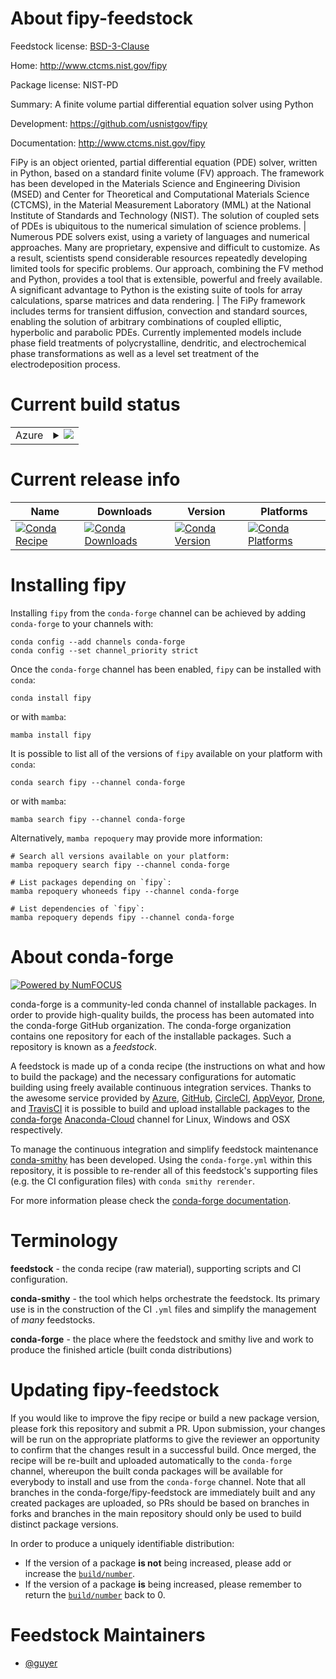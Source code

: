 About fipy-feedstock
====================

Feedstock license: [BSD-3-Clause](https://github.com/conda-forge/fipy-feedstock/blob/main/LICENSE.txt)

Home: http://www.ctcms.nist.gov/fipy

Package license: NIST-PD

Summary: A finite volume partial differential equation solver using Python

Development: https://github.com/usnistgov/fipy

Documentation: http://www.ctcms.nist.gov/fipy

FiPy is an object oriented, partial differential equation (PDE) solver,
written in Python, based on a standard finite volume (FV) approach. The
framework has been developed in the Materials Science and Engineering
Division (MSED) and Center for Theoretical and Computational Materials
Science (CTCMS), in the Material Measurement Laboratory (MML) at the
National Institute of Standards and Technology (NIST). The solution of
coupled sets of PDEs is ubiquitous to the numerical simulation of
science problems.
|
Numerous PDE solvers exist, using a variety of languages and numerical
approaches. Many are proprietary, expensive and difficult to customize.
As a result, scientists spend considerable resources repeatedly
developing limited tools for specific problems. Our approach, combining
the FV method and Python, provides a tool that is extensible, powerful
and freely available. A significant advantage to Python is the existing
suite of tools for array calculations, sparse matrices and data
rendering.
|
The FiPy framework includes terms for transient diffusion, convection
and standard sources, enabling the solution of arbitrary combinations
of coupled elliptic, hyperbolic and parabolic PDEs. Currently
implemented models include phase field treatments of polycrystalline,
dendritic, and electrochemical phase transformations as well as a level
set treatment of the electrodeposition process.


Current build status
====================


<table>
    
  <tr>
    <td>Azure</td>
    <td>
      <details>
        <summary>
          <a href="https://dev.azure.com/conda-forge/feedstock-builds/_build/latest?definitionId=6485&branchName=main">
            <img src="https://dev.azure.com/conda-forge/feedstock-builds/_apis/build/status/fipy-feedstock?branchName=main">
          </a>
        </summary>
        <table>
          <thead><tr><th>Variant</th><th>Status</th></tr></thead>
          <tbody><tr>
              <td>linux_64_python3.10.____cpython</td>
              <td>
                <a href="https://dev.azure.com/conda-forge/feedstock-builds/_build/latest?definitionId=6485&branchName=main">
                  <img src="https://dev.azure.com/conda-forge/feedstock-builds/_apis/build/status/fipy-feedstock?branchName=main&jobName=linux&configuration=linux%20linux_64_python3.10.____cpython" alt="variant">
                </a>
              </td>
            </tr><tr>
              <td>linux_64_python3.8.____cpython</td>
              <td>
                <a href="https://dev.azure.com/conda-forge/feedstock-builds/_build/latest?definitionId=6485&branchName=main">
                  <img src="https://dev.azure.com/conda-forge/feedstock-builds/_apis/build/status/fipy-feedstock?branchName=main&jobName=linux&configuration=linux%20linux_64_python3.8.____cpython" alt="variant">
                </a>
              </td>
            </tr><tr>
              <td>linux_64_python3.9.____cpython</td>
              <td>
                <a href="https://dev.azure.com/conda-forge/feedstock-builds/_build/latest?definitionId=6485&branchName=main">
                  <img src="https://dev.azure.com/conda-forge/feedstock-builds/_apis/build/status/fipy-feedstock?branchName=main&jobName=linux&configuration=linux%20linux_64_python3.9.____cpython" alt="variant">
                </a>
              </td>
            </tr><tr>
              <td>osx_64_python3.10.____cpython</td>
              <td>
                <a href="https://dev.azure.com/conda-forge/feedstock-builds/_build/latest?definitionId=6485&branchName=main">
                  <img src="https://dev.azure.com/conda-forge/feedstock-builds/_apis/build/status/fipy-feedstock?branchName=main&jobName=osx&configuration=osx%20osx_64_python3.10.____cpython" alt="variant">
                </a>
              </td>
            </tr><tr>
              <td>osx_64_python3.8.____cpython</td>
              <td>
                <a href="https://dev.azure.com/conda-forge/feedstock-builds/_build/latest?definitionId=6485&branchName=main">
                  <img src="https://dev.azure.com/conda-forge/feedstock-builds/_apis/build/status/fipy-feedstock?branchName=main&jobName=osx&configuration=osx%20osx_64_python3.8.____cpython" alt="variant">
                </a>
              </td>
            </tr><tr>
              <td>osx_64_python3.9.____cpython</td>
              <td>
                <a href="https://dev.azure.com/conda-forge/feedstock-builds/_build/latest?definitionId=6485&branchName=main">
                  <img src="https://dev.azure.com/conda-forge/feedstock-builds/_apis/build/status/fipy-feedstock?branchName=main&jobName=osx&configuration=osx%20osx_64_python3.9.____cpython" alt="variant">
                </a>
              </td>
            </tr><tr>
              <td>osx_arm64_python3.10.____cpython</td>
              <td>
                <a href="https://dev.azure.com/conda-forge/feedstock-builds/_build/latest?definitionId=6485&branchName=main">
                  <img src="https://dev.azure.com/conda-forge/feedstock-builds/_apis/build/status/fipy-feedstock?branchName=main&jobName=osx&configuration=osx%20osx_arm64_python3.10.____cpython" alt="variant">
                </a>
              </td>
            </tr><tr>
              <td>osx_arm64_python3.8.____cpython</td>
              <td>
                <a href="https://dev.azure.com/conda-forge/feedstock-builds/_build/latest?definitionId=6485&branchName=main">
                  <img src="https://dev.azure.com/conda-forge/feedstock-builds/_apis/build/status/fipy-feedstock?branchName=main&jobName=osx&configuration=osx%20osx_arm64_python3.8.____cpython" alt="variant">
                </a>
              </td>
            </tr><tr>
              <td>osx_arm64_python3.9.____cpython</td>
              <td>
                <a href="https://dev.azure.com/conda-forge/feedstock-builds/_build/latest?definitionId=6485&branchName=main">
                  <img src="https://dev.azure.com/conda-forge/feedstock-builds/_apis/build/status/fipy-feedstock?branchName=main&jobName=osx&configuration=osx%20osx_arm64_python3.9.____cpython" alt="variant">
                </a>
              </td>
            </tr><tr>
              <td>win_64_python3.10.____cpython</td>
              <td>
                <a href="https://dev.azure.com/conda-forge/feedstock-builds/_build/latest?definitionId=6485&branchName=main">
                  <img src="https://dev.azure.com/conda-forge/feedstock-builds/_apis/build/status/fipy-feedstock?branchName=main&jobName=win&configuration=win%20win_64_python3.10.____cpython" alt="variant">
                </a>
              </td>
            </tr><tr>
              <td>win_64_python3.8.____cpython</td>
              <td>
                <a href="https://dev.azure.com/conda-forge/feedstock-builds/_build/latest?definitionId=6485&branchName=main">
                  <img src="https://dev.azure.com/conda-forge/feedstock-builds/_apis/build/status/fipy-feedstock?branchName=main&jobName=win&configuration=win%20win_64_python3.8.____cpython" alt="variant">
                </a>
              </td>
            </tr><tr>
              <td>win_64_python3.9.____cpython</td>
              <td>
                <a href="https://dev.azure.com/conda-forge/feedstock-builds/_build/latest?definitionId=6485&branchName=main">
                  <img src="https://dev.azure.com/conda-forge/feedstock-builds/_apis/build/status/fipy-feedstock?branchName=main&jobName=win&configuration=win%20win_64_python3.9.____cpython" alt="variant">
                </a>
              </td>
            </tr>
          </tbody>
        </table>
      </details>
    </td>
  </tr>
</table>

Current release info
====================

| Name | Downloads | Version | Platforms |
| --- | --- | --- | --- |
| [![Conda Recipe](https://img.shields.io/badge/recipe-fipy-green.svg)](https://anaconda.org/conda-forge/fipy) | [![Conda Downloads](https://img.shields.io/conda/dn/conda-forge/fipy.svg)](https://anaconda.org/conda-forge/fipy) | [![Conda Version](https://img.shields.io/conda/vn/conda-forge/fipy.svg)](https://anaconda.org/conda-forge/fipy) | [![Conda Platforms](https://img.shields.io/conda/pn/conda-forge/fipy.svg)](https://anaconda.org/conda-forge/fipy) |

Installing fipy
===============

Installing `fipy` from the `conda-forge` channel can be achieved by adding `conda-forge` to your channels with:

```
conda config --add channels conda-forge
conda config --set channel_priority strict
```

Once the `conda-forge` channel has been enabled, `fipy` can be installed with `conda`:

```
conda install fipy
```

or with `mamba`:

```
mamba install fipy
```

It is possible to list all of the versions of `fipy` available on your platform with `conda`:

```
conda search fipy --channel conda-forge
```

or with `mamba`:

```
mamba search fipy --channel conda-forge
```

Alternatively, `mamba repoquery` may provide more information:

```
# Search all versions available on your platform:
mamba repoquery search fipy --channel conda-forge

# List packages depending on `fipy`:
mamba repoquery whoneeds fipy --channel conda-forge

# List dependencies of `fipy`:
mamba repoquery depends fipy --channel conda-forge
```


About conda-forge
=================

[![Powered by
NumFOCUS](https://img.shields.io/badge/powered%20by-NumFOCUS-orange.svg?style=flat&colorA=E1523D&colorB=007D8A)](https://numfocus.org)

conda-forge is a community-led conda channel of installable packages.
In order to provide high-quality builds, the process has been automated into the
conda-forge GitHub organization. The conda-forge organization contains one repository
for each of the installable packages. Such a repository is known as a *feedstock*.

A feedstock is made up of a conda recipe (the instructions on what and how to build
the package) and the necessary configurations for automatic building using freely
available continuous integration services. Thanks to the awesome service provided by
[Azure](https://azure.microsoft.com/en-us/services/devops/), [GitHub](https://github.com/),
[CircleCI](https://circleci.com/), [AppVeyor](https://www.appveyor.com/),
[Drone](https://cloud.drone.io/welcome), and [TravisCI](https://travis-ci.com/)
it is possible to build and upload installable packages to the
[conda-forge](https://anaconda.org/conda-forge) [Anaconda-Cloud](https://anaconda.org/)
channel for Linux, Windows and OSX respectively.

To manage the continuous integration and simplify feedstock maintenance
[conda-smithy](https://github.com/conda-forge/conda-smithy) has been developed.
Using the ``conda-forge.yml`` within this repository, it is possible to re-render all of
this feedstock's supporting files (e.g. the CI configuration files) with ``conda smithy rerender``.

For more information please check the [conda-forge documentation](https://conda-forge.org/docs/).

Terminology
===========

**feedstock** - the conda recipe (raw material), supporting scripts and CI configuration.

**conda-smithy** - the tool which helps orchestrate the feedstock.
                   Its primary use is in the construction of the CI ``.yml`` files
                   and simplify the management of *many* feedstocks.

**conda-forge** - the place where the feedstock and smithy live and work to
                  produce the finished article (built conda distributions)


Updating fipy-feedstock
=======================

If you would like to improve the fipy recipe or build a new
package version, please fork this repository and submit a PR. Upon submission,
your changes will be run on the appropriate platforms to give the reviewer an
opportunity to confirm that the changes result in a successful build. Once
merged, the recipe will be re-built and uploaded automatically to the
`conda-forge` channel, whereupon the built conda packages will be available for
everybody to install and use from the `conda-forge` channel.
Note that all branches in the conda-forge/fipy-feedstock are
immediately built and any created packages are uploaded, so PRs should be based
on branches in forks and branches in the main repository should only be used to
build distinct package versions.

In order to produce a uniquely identifiable distribution:
 * If the version of a package **is not** being increased, please add or increase
   the [``build/number``](https://docs.conda.io/projects/conda-build/en/latest/resources/define-metadata.html#build-number-and-string).
 * If the version of a package **is** being increased, please remember to return
   the [``build/number``](https://docs.conda.io/projects/conda-build/en/latest/resources/define-metadata.html#build-number-and-string)
   back to 0.

Feedstock Maintainers
=====================

* [@guyer](https://github.com/guyer/)

